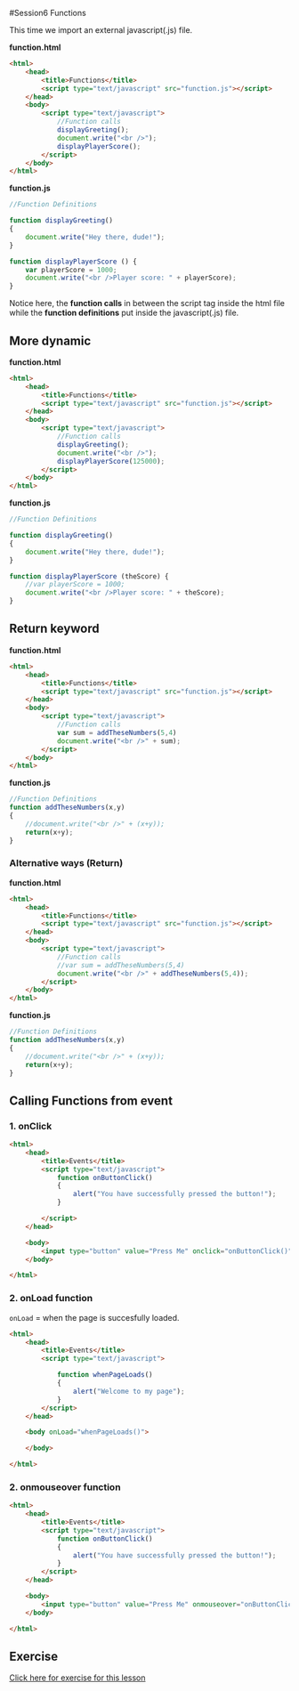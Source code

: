 #Session6 Functions

This time we import an external javascript(.js) file. 

**function.html**
```html
<html>
	<head>
		<title>Functions</title>
		<script type="text/javascript" src="function.js"></script>
	</head>
	<body>
		<script type="text/javascript">
			//Function calls
			displayGreeting();
			document.write("<br />");
			displayPlayerScore();
		</script>
	</body>
</html>
```

**function.js**
```javascript
//Function Definitions 

function displayGreeting()
{
	document.write("Hey there, dude!");
}

function displayPlayerScore () {
	var playerScore = 1000;
	document.write("<br />Player score: " + playerScore);
}
```

Notice here, the **function calls** in between the script tag inside the html file while the **function definitions** put inside the javascript(.js) file. 


## More dynamic 

**function.html**
```html
<html>
	<head>
		<title>Functions</title>
		<script type="text/javascript" src="function.js"></script>
	</head>
	<body>
		<script type="text/javascript">
			//Function calls
			displayGreeting();
			document.write("<br />");
			displayPlayerScore(125000);
		</script>
	</body>
</html>
```

**function.js**
```javascript
//Function Definitions 

function displayGreeting()
{
	document.write("Hey there, dude!");
}

function displayPlayerScore (theScore) {
	//var playerScore = 1000;
	document.write("<br />Player score: " + theScore);
}
```

## Return keyword

**function.html**
```html
<html>
	<head>
		<title>Functions</title>
		<script type="text/javascript" src="function.js"></script>
	</head>
	<body>
		<script type="text/javascript">
			//Function calls
			var sum = addTheseNumbers(5,4)
			document.write("<br />" + sum);
		</script>
	</body>
</html>
```

**function.js**
```javascript
//Function Definitions 
function addTheseNumbers(x,y)
{
	//document.write("<br />" + (x+y));
	return(x+y);
}
```

### Alternative ways (Return)


**function.html**
```html
<html>
	<head>
		<title>Functions</title>
		<script type="text/javascript" src="function.js"></script>
	</head>
	<body>
		<script type="text/javascript">
			//Function calls
			//var sum = addTheseNumbers(5,4)
			document.write("<br />" + addTheseNumbers(5,4));
		</script>
	</body>
</html>
```

**function.js**
```javascript
//Function Definitions 
function addTheseNumbers(x,y)
{
	//document.write("<br />" + (x+y));
	return(x+y);
}
```

## Calling Functions from event

### 1. onClick 

```html
<html>
	<head>
		<title>Events</title>
		<script type="text/javascript">
			function onButtonClick()
			{
				alert("You have successfully pressed the button!");
			}

		</script>
	</head>

	<body>
		<input type="button" value="Press Me" onclick="onButtonClick()"/> 
	</body>

</html>
```

### 2. onLoad function

`onLoad` = when the page is succesfully loaded. 

```html
<html>
	<head>
		<title>Events</title>
		<script type="text/javascript">

			function whenPageLoads()
			{
				alert("Welcome to my page");
			}
		</script>
	</head>

	<body onLoad="whenPageLoads()">

	</body>

</html>
```

### 2. onmouseover function


```html
<html>
	<head>
		<title>Events</title>
		<script type="text/javascript">
			function onButtonClick()
			{
				alert("You have successfully pressed the button!");
			}
		</script>
	</head>

	<body>
		<input type="button" value="Press Me" onmouseover="onButtonClick()"/> 
	</body>

</html>
```


## Exercise 
[Click here for exercise for this lesson](https://github.com/yclim95/JavaScript-for-Beginners/tree/master/session6_functions/lab_exercise6)